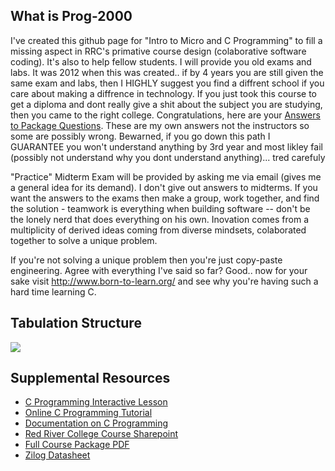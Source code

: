What is Prog-2000
-----------------
I've created this github page for "Intro to Micro and C Programming" to fill a missing aspect in RRC's primative course design (colaborative software coding). It's also to help fellow students. I will provide you old exams and labs. It was 2012 when this was created.. if by 4 years you are still given the same exam and labs, then I HIGHLY suggest you find a diffrent school if you care about making a diffrence in technology. If you just took this course to get a diploma and dont really give a shit about the subject you are studying, then you came to the right college. Congratulations, here are your <a href="https://github.com/glennlopez/Prog-2000/wiki">Answers to Package Questions</a>. These are my own answers not the instructors so some are possibly wrong. Bewarned, if you go down this path I GUARANTEE you won't understand anything by 3rd year and most likley fail (possibly not understand why you dont understand anything)... tred carefuly

"Practice" Midterm Exam will be provided by asking me via email (gives me a general idea for its demand). I don't give out answers to midterms. If you want the answers to the exams then make a group, work together, and find the solution - teamwork is everything when building software -- don't be the lonely nerd that does everything on his own. Inovation comes from a multiplicity of derived ideas coming from diverse mindsets, colaborated together to solve a unique problem. 

If you're not solving a unique problem then you're just copy-paste engineering. Agree with everything I've said so far? Good.. now for your sake visit http://www.born-to-learn.org/ and see why you're having such a hard time learning C.


Tabulation Structure
--------------------

<img src="http://i.stack.imgur.com/ji9pn.gif" />

Supplemental Resources
-----------------------------------------------------------

<ul>
	<li><a href="https://zybooks.zyante.com/#/zybook/UTEdXSpring2015/chapter/2/section/1">C Programming Interactive Lesson</a></li>
<li><a href="http://www.learn-c.org/">Online C Programming Tutorial</a></li>
<li><a href="http://www.programiz.com/c-programming/">Documentation on C Programming</a></li>
<li><a href="http://connect.rrc.ca/DEEAM/ELEEF/PROG-2000/default.aspx">Red River College Course Sharepoint</a>
<li><a href="https://www.evernote.com/shard/s4/sh/8fddf4dd-de95-44fa-878f-631e9197d602/6ce49f210a5c494d03052d8ea1c1ccc2">Full Course Package PDF</a></li>
<li><a href="https://www.evernote.com/shard/s4/sh/92c6cad3-1a53-4063-93a9-0a05540914e2/cda1e8bdac6acc616adfbadeb99ace19">Zilog Datasheet</a></li>
<!-- <li>https://www.evernote.com/shard/s4/sh/a7460129-04ed-407b-a0b2-accb499fbed6/6537fe2125bfb18b8af7443a6c86db5b</li> -->
</ul>
